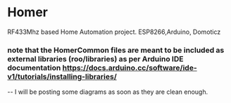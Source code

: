 # Homer
RF433Mhz based Home Automation project. ESP8266,Arduino, Domoticz
### note that the HomerCommon files are meant to be included as external libraries (roo/libraries) as per Arduino IDE documentation  https://docs.arduino.cc/software/ide-v1/tutorials/installing-libraries/

-- I will be posting some diagrams as soon as they are clean enough. 


